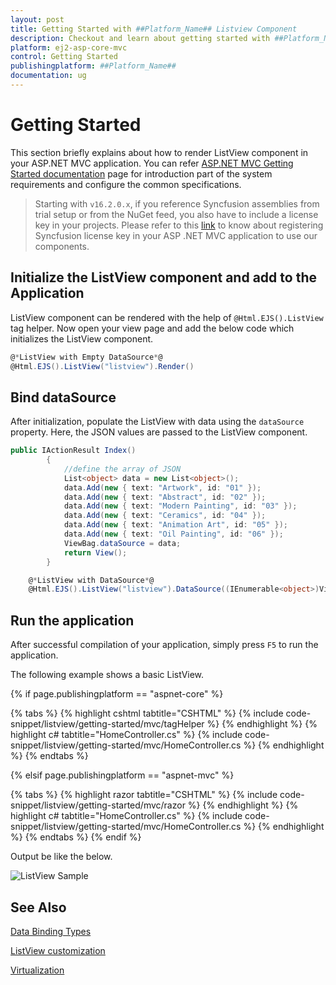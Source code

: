 ```yaml
---
layout: post
title: Getting Started with ##Platform_Name## Listview Component
description: Checkout and learn about getting started with ##Platform_Name## Listview component of Syncfusion Essential JS 2 and more details.
platform: ej2-asp-core-mvc
control: Getting Started
publishingplatform: ##Platform_Name##
documentation: ug
---
```



# Getting Started

This section briefly explains about how to render ListView component in your ASP.NET MVC application. You can refer [ASP.NET MVC Getting Started documentation](../getting-started/) page for introduction part of the system requirements and configure the common specifications.

> Starting with `v16.2.0.x`, if you reference Syncfusion assemblies from trial setup or from the NuGet feed, you also have to include a license key in your projects. Please refer to this [link](https://help.syncfusion.com/common/essential-studio/licensing/license-key) to know about registering Syncfusion license key in your ASP .NET MVC application to use our components.

## Initialize the ListView component and add to the Application

ListView component can be rendered with the help of `@Html.EJS().ListView` tag helper. Now open your view page and add the below code which initializes the ListView component.

```cs
@*ListView with Empty DataSource*@
@Html.EJS().ListView("listview").Render()

```

## Bind dataSource

After initialization, populate the ListView with data using the `dataSource` property. Here, the JSON values are passed to the ListView component.

```cs
public IActionResult Index()
        {
            //define the array of JSON
            List<object> data = new List<object>();
            data.Add(new { text: "Artwork", id: "01" });
            data.Add(new { text: "Abstract", id: "02" });
            data.Add(new { text: "Modern Painting", id: "03" });
            data.Add(new { text: "Ceramics", id: "04" });
            data.Add(new { text: "Animation Art", id: "05" });
            data.Add(new { text: "Oil Painting", id: "06" });
            ViewBag.dataSource = data;
            return View();
        }

```

```cs
    @*ListView with DataSource*@
    @Html.EJS().ListView("listview").DataSource((IEnumerable<object>)ViewBag.dataSource).Render()

```

## Run the application

 After successful compilation of your application, simply press `F5` to run the application.

 The following example shows a basic ListView.

{% if page.publishingplatform == "aspnet-core" %}

{% tabs %}
{% highlight cshtml tabtitle="CSHTML" %}
{% include code-snippet/listview/getting-started/mvc/tagHelper %}
{% endhighlight %}
{% highlight c# tabtitle="HomeController.cs" %}
{% include code-snippet/listview/getting-started/mvc/HomeController.cs %}
{% endhighlight %}
{% endtabs %}

{% elsif page.publishingplatform == "aspnet-mvc" %}

{% tabs %}
{% highlight razor tabtitle="CSHTML" %}
{% include code-snippet/listview/getting-started/mvc/razor %}
{% endhighlight %}
{% highlight c# tabtitle="HomeController.cs" %}
{% include code-snippet/listview/getting-started/mvc/HomeController.cs %}
{% endhighlight %}
{% endtabs %}
{% endif %}



Output be like the below.

![ListView Sample](./images/listview.PNG)

## See Also

[Data Binding Types](./data-binding)

[ListView customization](./customizing-templates)

[Virtualization](./virtualization)